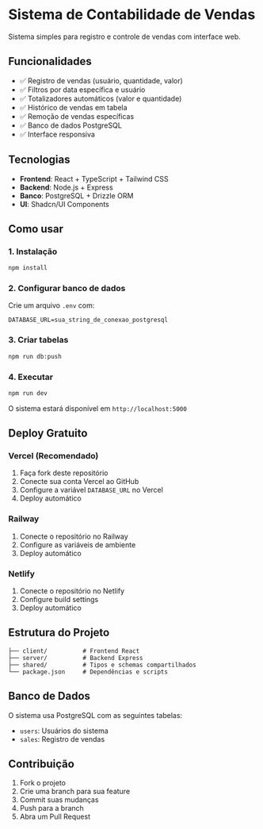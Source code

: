 # Sistema de Contabilidade de Vendas

Sistema simples para registro e controle de vendas com interface web.

## Funcionalidades

- ✅ Registro de vendas (usuário, quantidade, valor)
- ✅ Filtros por data específica e usuário
- ✅ Totalizadores automáticos (valor e quantidade)
- ✅ Histórico de vendas em tabela
- ✅ Remoção de vendas específicas
- ✅ Banco de dados PostgreSQL
- ✅ Interface responsiva

## Tecnologias

- **Frontend**: React + TypeScript + Tailwind CSS
- **Backend**: Node.js + Express
- **Banco**: PostgreSQL + Drizzle ORM
- **UI**: Shadcn/UI Components

## Como usar

### 1. Instalação

```bash
npm install
```

### 2. Configurar banco de dados

Crie um arquivo `.env` com:

```
DATABASE_URL=sua_string_de_conexao_postgresql
```

### 3. Criar tabelas

```bash
npm run db:push
```

### 4. Executar

```bash
npm run dev
```

O sistema estará disponível em `http://localhost:5000`

## Deploy Gratuito

### Vercel (Recomendado)

1. Faça fork deste repositório
2. Conecte sua conta Vercel ao GitHub
3. Configure a variável `DATABASE_URL` no Vercel
4. Deploy automático

### Railway

1. Conecte o repositório no Railway
2. Configure as variáveis de ambiente
3. Deploy automático

### Netlify

1. Conecte o repositório no Netlify
2. Configure build settings
3. Deploy automático

## Estrutura do Projeto

```
├── client/          # Frontend React
├── server/          # Backend Express
├── shared/          # Tipos e schemas compartilhados
└── package.json     # Dependências e scripts
```

## Banco de Dados

O sistema usa PostgreSQL com as seguintes tabelas:

- `users`: Usuários do sistema
- `sales`: Registro de vendas

## Contribuição

1. Fork o projeto
2. Crie uma branch para sua feature
3. Commit suas mudanças
4. Push para a branch
5. Abra um Pull Request